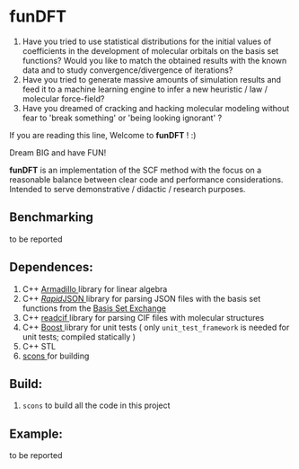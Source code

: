# funDFT

1. Have you tried to use statistical distributions for the initial
values of coefficients in the development of molecular orbitals on the basis set functions?
Would you like to match the obtained results with the known data and to study convergence/divergence
of iterations?
2. Have you tried to generate massive amounts of simulation results and feed it to a machine learning
engine to infer a new heuristic / law / molecular force-field?
3. Have you dreamed of cracking and hacking molecular modeling without fear to 'break something' or 'being looking ignorant' ?

If you are reading this line, Welcome to **funDFT** ! :)

Dream BIG and have FUN!

**funDFT** is an implementation of the SCF method
with the focus on a reasonable balance between clear code and performance considerations.
Intended to serve demonstrative / didactic / research purposes.

## Benchmarking

to be reported

## Dependences:

1. C++ [ Armadillo ]( http://arma.sourceforge.net/docs.html ) library for linear algebra
2. C++ [ *Rapid*JSON ]( https://rapidjson.org/ ) library for parsing JSON files with the basis set functions from the [ Basis Set Exchange ]( https://www.basissetexchange.org/ ) 
3. C++ [ readcif ]( https://www.rbvi.ucsf.edu/chimerax/docs/devel/bundles/mmcif/mmcif_cpp/readcif_cpp/docs/api.html ) library for parsing CIF files with molecular structures
4. C++ [ Boost ]( https://www.boost.org/ ) library for unit tests ( only `unit_test_framework` is needed for unit tests; compiled statically )
5. C++ STL
6. [ scons ]( https://scons.org/ ) for building

## Build:

1. `scons` to build all the code in this project

## Example:

to be reported


